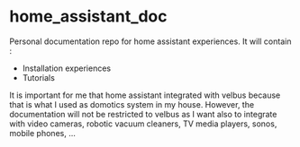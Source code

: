 # home_assistant_doc
Personal documentation repo for home assistant experiences.  It will contain :
- Installation experiences
- Tutorials

It is important for me that home assistant integrated with velbus because that is what I used as domotics system in my house.  However, the documentation will not be restricted to velbus as I want also to integrate with video cameras, robotic vacuum cleaners, TV media players, sonos, mobile phones, ...
